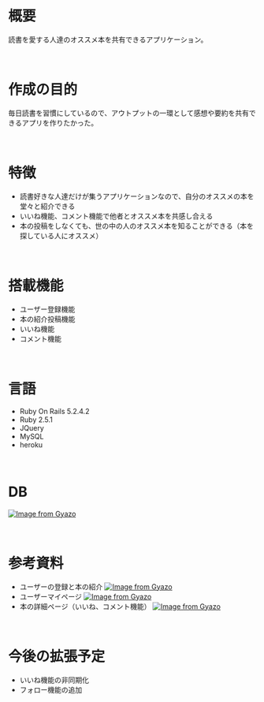 # 概要
読書を愛する人達のオススメ本を共有できるアプリケーション。

<br>

# 作成の目的
毎日読書を習慣にしているので、アウトプットの一環として感想や要約を共有できるアプリを作りたかった。

<br>

# 特徴
- 読書好きな人達だけが集うアプリケーションなので、自分のオススメの本を堂々と紹介できる<br>
- いいね機能、コメント機能で他者とオススメ本を共感し合える<br>
- 本の投稿をしなくても、世の中の人のオススメ本を知ることができる（本を探している人にオススメ）<br>

<br>

# 搭載機能
- ユーザー登録機能<br>
- 本の紹介投稿機能<br>
- いいね機能<br>
- コメント機能<br>

<br>

# 言語
- Ruby On Rails 5.2.4.2 <br>
- Ruby 2.5.1 <br>
- JQuery <br>
- MySQL <br>
- heroku <br>

<br>

# DB
[![Image from Gyazo](https://i.gyazo.com/3c6a2b5e64687aa93381c1b7ed818d08.png)](https://gyazo.com/3c6a2b5e64687aa93381c1b7ed818d08)

<br>

# 参考資料
- ユーザーの登録と本の紹介
[![Image from Gyazo](https://i.gyazo.com/084f1dfed440a4cc9fd2413562a05726.png)](https://gyazo.com/084f1dfed440a4cc9fd2413562a05726)
- ユーザーマイページ
[![Image from Gyazo](https://i.gyazo.com/30bb2f7db59b0478279fbcfaa904e97f.png)](https://gyazo.com/30bb2f7db59b0478279fbcfaa904e97f)
- 本の詳細ページ（いいね、コメント機能）
[![Image from Gyazo](https://i.gyazo.com/9a782865021fdb6bbc2feb8b23668da9.gif)](https://gyazo.com/9a782865021fdb6bbc2feb8b23668da9)
<br>

# 今後の拡張予定
- いいね機能の非同期化
- フォロー機能の追加


